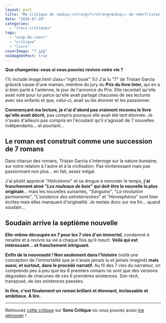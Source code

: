 ```yaml
---
layout: post
title: "Ma Critique de «&nbsp;<strong>7</strong>&nbsp;» de <em>Tristan Garcia</em>"
date: "2016-07-29"
categories: 
  - "trucs-critiques"
tags: 
  - "coup-de-coeur"
  - "critique"
  - "livre"
coverImage: "7.jpg"
noImageOnPost: true
---
```


**Que changeriez-vous si vous pouviez revivre votre vie ?**

{% include image.html class="right book" %}
J'ai lu "7" de Tristan Garcia grâce/à cause d'une maman, membre du jury du **Prix du livre Inter,** qui en a si bien parlé à l'antenne, le jour de l'annonce du Prix. Elle racontait qu'elle avait voté pour lui parce qu'elle avait partagé chacunes de ses lectures avec ses enfants et que, celui-ci, avait su les étonner et les passionner.

**Commençant ma lecture, je n'ai d'abord pas vraiment reconnu le livre qu'elle avait décrit,** pas compris pourquoi elle avait été tant étonnée. Je n'avais d'ailleurs pas compris en l'écoutant qu'il s'agissait de 7 nouvelles indépendants... et pourtant...

## Le roman est construit comme une succession de 7 romans

Dans chacun des romans, Tristan Garcia s'interroge sur la nature humaine, sur notre relation à l'autre et à la civilisation. Pas inintéressant mais pas passionnant non plus... en fait, assez inégal.

J'ai plutôt apprécié "_Hélicéenne_" et sa drogue à remonter le temps, **j'ai franchement aimé "_Les rouleaux de bois_" qui doit être la nouvelle la plus originale**... mais les nouvelles suivantes, "_Sanguine_", "_La révolution permanente_", "_L'existence des extraterrestres_" et "_Hémisphères_" sont bien écrites mais elles manquant d'originalité. Je restais donc sur ma fin... quand soudain...

## Soudain arrive la septième nouvelle

**Elle-même découpée en 7 pour les 7 vies d'un immortel**, condamné à renaitre et à revivre sa vie à chaque fois qu'il meurt. **Voilà qui est intéressant... et franchement intriguant.**

**Enfin de la nouveauté ! Non seulement dans l'histoire** (voilà une conception de l'immortalité que je n'avais jamais lu et jamais imaginé) **mais aussi, et surtout, dans le procédé narratif.** Au fil des 7 vies du narrateur, on comprends peu à peu que les 6 premiers romans ne sont que des versions déguisées de chacunes de ces 6 premières existences. Son récit, transposé, de ses existences passées.

**In fine, c'est finalement un roman brillant et étonnant, inclassable et ambitieux. À lire.**

* * *

Retrouvez [cette critique](http://www.senscritique.com/livre/7/critique/100359842) sur **Sens Critique** où vous pouvez aussi [me retrouver](http://www.senscritique.com/Arnaud_Malon) !
